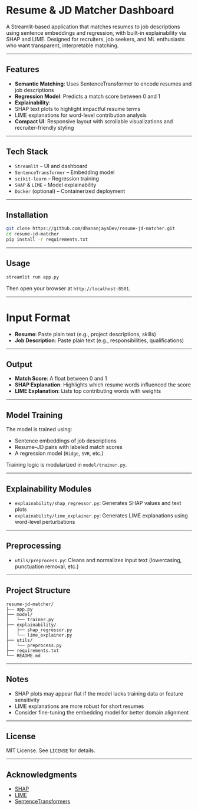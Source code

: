 # Resume & JD Matcher Dashboard

A Streamlit-based application that matches resumes to job descriptions using sentence embeddings and regression, with built-in explainability via SHAP and LIME. Designed for recruiters, job seekers, and ML enthusiasts who want transparent, interpretable matching.

---

## Features

-  **Semantic Matching**: Uses SentenceTransformer to encode resumes and job descriptions
-  **Regression Model**: Predicts a match score between 0 and 1
-  **Explainability**:
  - SHAP text plots to highlight impactful resume terms
  - LIME explanations for word-level contribution analysis
-  **Compact UI**: Responsive layout with scrollable visualizations and recruiter-friendly styling

---

##  Tech Stack

- `Streamlit` – UI and dashboard
- `SentenceTransformer` – Embedding model
- `scikit-learn` – Regression training
- `SHAP` & `LIME` – Model explainability
- `Docker` (optional) – Containerized deployment

---

## Installation

```bash
git clone https://github.com/dhananjayaDev/resume-jd-matcher.git
cd resume-jd-matcher
pip install -r requirements.txt
```

---

## Usage

```bash
streamlit run app.py
```

Then open your browser at `http://localhost:8501`.

---

# Input Format

- **Resume**: Paste plain text (e.g., project descriptions, skills)
- **Job Description**: Paste plain text (e.g., responsibilities, qualifications)

---

## Output

- **Match Score**: A float between 0 and 1
- **SHAP Explanation**: Highlights which resume words influenced the score
- **LIME Explanation**: Lists top contributing words with weights

---

## Model Training

The model is trained using:
- Sentence embeddings of job descriptions
- Resume–JD pairs with labeled match scores
- A regression model (`Ridge`, `SVR`, etc.)

Training logic is modularized in `model/trainer.py`.

---

## Explainability Modules

- `explainability/shap_regressor.py`: Generates SHAP values and text plots
- `explainability/lime_explainer.py`: Generates LIME explanations using word-level perturbations

---

## Preprocessing

- `utils/preprocess.py`: Cleans and normalizes input text (lowercasing, punctuation removal, etc.)

---

## Project Structure

```
resume-jd-matcher/
├── app.py
├── model/
│   └── trainer.py
├── explainability/
│   ├── shap_regressor.py
│   └── lime_explainer.py
├── utils/
│   └── preprocess.py
├── requirements.txt
└── README.md
```

---

## Notes

- SHAP plots may appear flat if the model lacks training data or feature sensitivity
- LIME explanations are more robust for short resumes
- Consider fine-tuning the embedding model for better domain alignment

---

## License

MIT License. See `LICENSE` for details.

---

## Acknowledgments

- [SHAP](https://github.com/slundberg/shap)
- [LIME](https://github.com/marcotcr/lime)
- [SentenceTransformers](https://www.sbert.net/)

